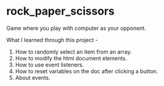 # rock_paper_scissors

Game where you play with computer as your opponent. 

What I learned through this project -

1. How to randomly select an item from an array.
2. How to modify the html document elements.
3. How to use event listeners.
4. How to reset variables on the doc after clicking a button.
5. About events.
